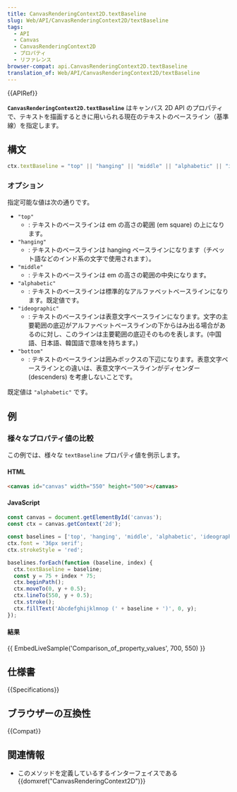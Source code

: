 ```yaml
---
title: CanvasRenderingContext2D.textBaseline
slug: Web/API/CanvasRenderingContext2D/textBaseline
tags:
  - API
  - Canvas
  - CanvasRenderingContext2D
  - プロパティ
  - リファレンス
browser-compat: api.CanvasRenderingContext2D.textBaseline
translation_of: Web/API/CanvasRenderingContext2D/textBaseline
---
```

{{APIRef}}

**`CanvasRenderingContext2D.textBaseline`** はキャンバス 2D API のプロパティで、テキストを描画するときに用いられる現在のテキストのベースライン（基準線）を指定します。

## 構文

```js
ctx.textBaseline = "top" || "hanging" || "middle" || "alphabetic" || "ideographic" || "bottom";
```

### オプション

指定可能な値は次の通りです。

- `"top"`
  - : テキストのベースラインは em の高さの範囲 (em square) の上になります。
- `"hanging"`
  - : テキストのベースラインは hanging ベースラインになります（チベット語などのインド系の文字で使用されます）。
- `"middle"`
  - : テキストのベースラインは em の高さの範囲の中央になります。
- `"alphabetic"`
  - : テキストのベースラインは標準的なアルファベットベースラインになります。既定値です。
- `"ideographic"`
  - : テキストのベースラインは表意文字ベースラインになります。文字の主要範囲の底辺がアルファベットベースラインの下からはみ出る場合があるのに対し、このラインは主要範囲の底辺そのものを表します。(中国語、日本語、韓国語で意味を持ちます。)
- `"bottom"`
  - : テキストのベースラインは囲みボックスの下辺になります。表意文字ベースラインとの違いは、表意文字ベースラインがディセンダー (descenders) を考慮しないことです。

既定値は `"alphabetic"` です。

## 例

### 様々なプロパティ値の比較

この例では、様々な `textBaseline` プロパティ値を例示します。

#### HTML

```html
<canvas id="canvas" width="550" height="500"></canvas>
```

#### JavaScript

```js
const canvas = document.getElementById('canvas');
const ctx = canvas.getContext('2d');

const baselines = ['top', 'hanging', 'middle', 'alphabetic', 'ideographic', 'bottom'];
ctx.font = '36px serif';
ctx.strokeStyle = 'red';

baselines.forEach(function (baseline, index) {
  ctx.textBaseline = baseline;
  const y = 75 + index * 75;
  ctx.beginPath();
  ctx.moveTo(0, y + 0.5);
  ctx.lineTo(550, y + 0.5);
  ctx.stroke();
  ctx.fillText('Abcdefghijklmnop (' + baseline + ')', 0, y);
});
```

#### 結果

{{ EmbedLiveSample('Comparison_of_property_values', 700, 550) }}

## 仕様書

{{Specifications}}

## ブラウザーの互換性

{{Compat}}

## 関連情報

- このメソッドを定義しているするインターフェイスである {{domxref("CanvasRenderingContext2D")}}
